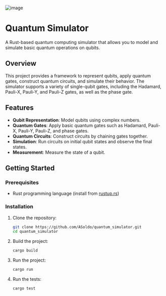 ![image](https://github.com/user-attachments/assets/619f27c6-3fd7-479b-9682-6e18aae95ca1)

# Quantum Simulator

A Rust-based quantum computing simulator that allows you to model and simulate basic quantum operations on qubits.

## Overview

This project provides a framework to represent qubits, apply quantum gates, construct quantum circuits, and simulate their behavior. The simulator supports a variety of single-qubit gates, including the Hadamard, Pauli-X, Pauli-Y, and Pauli-Z gates, as well as the phase gate.

## Features

- **Qubit Representation**: Model qubits using complex numbers.
- **Quantum Gates**: Apply basic quantum gates such as Hadamard, Pauli-X, Pauli-Y, Pauli-Z, and phase gates.
- **Quantum Circuits**: Construct circuits by chaining gates together.
- **Simulation**: Run circuits on initial qubit states and observe the final states.
- **Measurement**: Measure the state of a qubit.

## Getting Started

### Prerequisites

- Rust programming language (install from [rustup.rs](https://www.rustup.rs/))

### Installation

1. Clone the repository:
   ```sh
   git clone https://github.com/ASoldo/quantum_simulator.git
   cd quantum_simulator
   ```
2. Build the project:
   ```sh
   cargo build
   ```
3. Run the project:
   ```sh
   cargo run
   ```
4. Run the tests:
   ```sh
   cargo test
   ```
